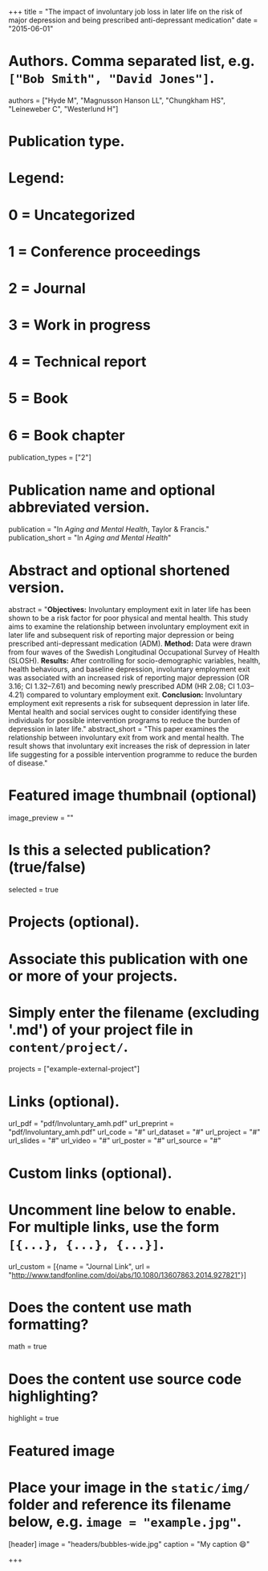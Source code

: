 +++
title = "The impact of involuntary job loss in later life on the risk of major depression and being prescribed anti-depressant medication"
date = "2015-06-01"

# Authors. Comma separated list, e.g. `["Bob Smith", "David Jones"]`.
authors = ["Hyde M", "Magnusson Hanson LL", "Chungkham HS", "Leineweber C", "Westerlund H"]

# Publication type.
# Legend:
# 0 = Uncategorized
# 1 = Conference proceedings
# 2 = Journal
# 3 = Work in progress
# 4 = Technical report
# 5 = Book
# 6 = Book chapter
publication_types = ["2"]

# Publication name and optional abbreviated version.
publication = "In *Aging and Mental Health*, Taylor & Francis."
publication_short = "In *Aging and Mental Health*"

# Abstract and optional shortened version.
abstract = "**Objectives:** Involuntary employment exit in later life has been shown to be a risk factor for poor physical and mental health. This study aims to examine the relationship between involuntary employment exit in later life and subsequent risk of reporting major depression or being prescribed anti-depressant medication (ADM). **Method:** Data were drawn from four waves of the Swedish Longitudinal Occupational Survey of Health (SLOSH). **Results:** After controlling for socio-demographic variables, health, health behaviours, and baseline depression, involuntary employment exit was associated with an increased risk of reporting major depression (OR 3.16; CI 1.32–7.61) and becoming newly prescribed ADM (HR 2.08; CI 1.03–4.21) compared to voluntary employment exit. **Conclusion:** Involuntary employment exit represents a risk for subsequent depression in later life. Mental health and social services ought to consider identifying these individuals for possible intervention programs to reduce the burden of depression in later life."
abstract_short = "This paper examines the relationship between involuntary exit from work and mental health. The result shows that involuntary exit increases the risk of depression in later life suggesting for a possible intervention programme to reduce the burden of disease."

# Featured image thumbnail (optional)
image_preview = ""

# Is this a selected publication? (true/false)
selected = true

# Projects (optional).
#   Associate this publication with one or more of your projects.
#   Simply enter the filename (excluding '.md') of your project file in `content/project/`.
projects = ["example-external-project"]

# Links (optional).
url_pdf = "pdf/Involuntary_amh.pdf"
url_preprint = "pdf/Involuntary_amh.pdf"
url_code = "#"
url_dataset = "#"
url_project = "#"
url_slides = "#"
url_video = "#"
url_poster = "#"
url_source = "#"

# Custom links (optional).
#   Uncomment line below to enable. For multiple links, use the form `[{...}, {...}, {...}]`.
url_custom = [{name = "Journal Link", url = "http://www.tandfonline.com/doi/abs/10.1080/13607863.2014.927821"}]

# Does the content use math formatting?
math = true

# Does the content use source code highlighting?
highlight = true

# Featured image
# Place your image in the `static/img/` folder and reference its filename below, e.g. `image = "example.jpg"`.
[header]
image = "headers/bubbles-wide.jpg"
caption = "My caption :smile:"

+++
